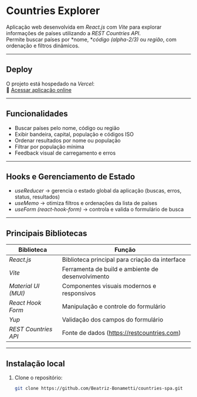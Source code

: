 # Countries Explorer

Aplicação web desenvolvida em *React.js* com *Vite* para explorar informações de países utilizando a *REST Countries API*.  
Permite buscar países por *nome, **código (alpha-2/3)* ou *região*, com ordenação e filtros dinâmicos.

---

## Deploy
O projeto está hospedado na *Vercel*:  
🔗 [Acessar aplicação online](https://countries-spa-zeta.vercel.app/)

---

## Funcionalidades
- Buscar países pelo nome, código ou região  
- Exibir bandeira, capital, população e códigos ISO  
- Ordenar resultados por nome ou população  
- Filtrar por população mínima  
- Feedback visual de carregamento e erros  

---

## Hooks e Gerenciamento de Estado
- *useReducer* → gerencia o estado global da aplicação (buscas, erros, status, resultados)  
- *useMemo* → otimiza filtros e ordenações da lista de países  
- *useForm (react-hook-form)* → controla e valida o formulário de busca  

---

## Principais Bibliotecas
| Biblioteca | Função |
|-------------|--------|
| *React.js* | Biblioteca principal para criação da interface |
| *Vite* | Ferramenta de build e ambiente de desenvolvimento |
| *Material UI (MUI)* | Componentes visuais modernos e responsivos |
| *React Hook Form* | Manipulação e controle do formulário |
| *Yup* | Validação dos campos do formulário |
| *REST Countries API* | Fonte de dados (https://restcountries.com) |

---

## Instalação local

1. Clone o repositório:
   ```bash
   git clone https://github.com/Beatriz-Bonametti/countries-spa.git
